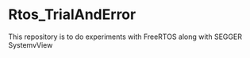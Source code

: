 # Rtos_TrialAndError
This repository is to do experiments with FreeRTOS along with SEGGER SystemvView
